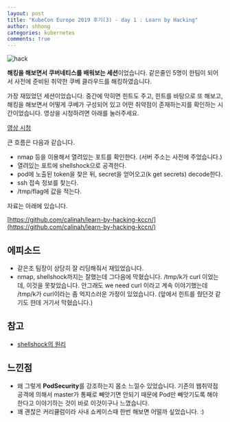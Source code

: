 ```yaml
---
layout: post
title: "KubeCon Europe 2019 후기(3) - day 1 : Learn by Hacking"
author: shhong
categories: kubernetes
comments: true
---
```


![hack](/assets/kubecon/1/hack.jpeg)

**해킹을 해보면서 쿠버네티스를 배워보는 세션**이었습니다. 같은줄인 5명이 한팀이 되어서 사전에 준비된
취약한 쿠베 클라우드를 해킹하였습니다.

가장 재밌었던 세션이었습니다.
중간에 막히면 힌트도 주고, 힌트를 바탕으로 또 해보고, 해킹을 해보면서 어떻게 쿠베가 구성되어 있고
어떤 취약점이 존재하는지를 확인하는 시간이었습니다.
영상을 시청하려면 아래를 눌러주세요.

[영상 시청](https://www.youtube.com/watch?v=NEfwUxId1Uk&list=PLj6h78yzYM2PpmMAnvpvsnR4c27wJePh3&index=55)

큰 흐름은 다음과 같습니다.

- nmap 등을 이용해서 열려있는 포트를 확인한다. (서버 주소는 사전에 주었습니다.)
- 열려있는 포트에 shellshock으로 공격한다.
- pod에 노출된 token을 찾은 뒤, secret을 얻어오고(k get secrets) decode한다.
- ssh 접속 정보를 찾는다.
- /tmp/flag에 값을 적는다.

자료는 아래에 있습니다.

[https://github.com/calinah/learn-by-hacking-kccn/](https://github.com/calinah/learn-by-hacking-kccn/)

## 에피소드

- 같은조 팀장이 상당히 잘 리딩해줘서 재밌었습니다.
- nmap, shellshock까지는 잘했는데 그다음에 막혔습니다. /tmp/k가 curl 이었는데, 이것을 못찾았습니다. 안그래도 we need curl 이라고 계속 이야기했는데 /tmp/k가 curl이라는 좀 억지스러운 가정이 있었습니다. (앞에서 힌트를 줬던것 같기도 한데 거기서 막혔습니다.)

## 참고

- [shellshock의 원리](https://operatingsystems.tistory.com/entry/Shellshock-CVE20146271)

## 느낀점

- 왜 그렇게 **PodSecurity**를 강조하는지 몸소 느낄수 있었습니다. 기존의 웹취약점 공격에 의해서 master가 통째로 빼앗기면 안되기 때문에 Pod만 빼앗기도록 해야 한다고 이야기하는 것이 바로 이것이구나 느꼈습니다.
- 꽤 괜찮은 커리큘럼이라 사내 쇼케이스때 한번 해보면 어떨까 싶었습니다. :)

